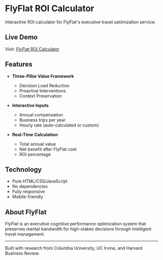 # FlyFlat ROI Calculator

Interactive ROI calculator for FlyFlat's executive travel optimization service.

## Live Demo

Visit: [FlyFlat ROI Calculator](https://mikefinneran-sudo.github.io/flyflat-roi-calculator/)

## Features

- **Three-Pillar Value Framework**
  - Decision Load Reduction
  - Proactive Interventions
  - Context Preservation

- **Interactive Inputs**
  - Annual compensation
  - Business trips per year
  - Hourly rate (auto-calculated or custom)

- **Real-Time Calculation**
  - Total annual value
  - Net benefit after FlyFlat cost
  - ROI percentage

## Technology

- Pure HTML/CSS/JavaScript
- No dependencies
- Fully responsive
- Mobile-friendly

## About FlyFlat

FlyFlat is an executive cognitive performance optimization system that preserves mental bandwidth for high-stakes decisions through intelligent travel management.

---

Built with research from Columbia University, UC Irvine, and Harvard Business Review.
